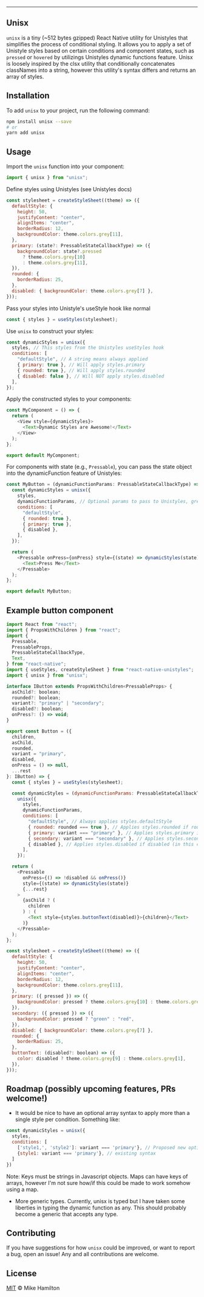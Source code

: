 ---

## Unisx

`unisx` is a tiny (~512 bytes gzipped) React Native utility for Unistyles that simplifies the process of conditional styling. It allows you to apply a set of Unistyle styles based on certain conditions and component states, such as `pressed` or `hovered` by utilizings Unistyles dynamic functions feature. Unisx is loosely inspired by the clsx utility that conditionally concatenates classNames into a string, however this utility's syntax differs and returns an array of styles.

## Installation

To add `unisx` to your project, run the following command:

```sh
npm install unisx --save
# or
yarn add unisx
```

## Usage

Import the `unisx` function into your component:

```javascript
import { unisx } from "unisx";
```

Define styles using Unistyles (see Unistyles docs)

```javascript
const stylesheet = createStyleSheet((theme) => ({
  defaultStyle: {
    height: 50,
    justifyContent: "center",
    alignItems: "center",
    borderRadius: 12,
    backgroundColor: theme.colors.grey[11],
  },
  primary: (state?: PressableStateCallbackType) => ({
    backgroundColor: state?.pressed
      ? theme.colors.grey[10]
      : theme.colors.grey[11],
  }),
  rounded: {
    borderRadius: 25,
  },
  disabled: { backgroundColor: theme.colors.grey[7] },
}));
```

Pass your styles into Unistyle's useStyle hook like normal

```javascript
const { styles } = useStyles(stylesheet);
```

Use `unisx` to construct your styles:

```javascript
const dynamicStyles = unisx({
  styles, // This styles from the Unistyles useStyles hook
  conditions: [
    "defaultStyle", // A string means always applied
    { primary: true }, // Will apply styles.primary
    { rounded: true }, // Will apply styles.rounded
    { disabled: false }, // Will NOT apply styles.disabled
  ],
});
```

Apply the constructed styles to your components:

```javascript
const MyComponent = () => {
  return (
    <View style={dynamicStyles}>
      <Text>Dynamic Styles are Awesome!</Text>
    </View>
  );
};

export default MyComponent;
```

For components with state (e.g., `Pressable`), you can pass the state object into the dynamicFunction feature of Unistyles:

```javascript
const MyButton = (dynamicFunctionParams: PressableStateCallbackType) => {
  const dynamicStyles = unisx({
    styles,
    dynamicFunctionParams, // Optional params to pass to Unistyles, great for passing in pressed / hovered states
    conditions: [
      "defaultStyle",
      { rounded: true },
      { primary: true },
      { disabled },
    ],
  });

  return (
    <Pressable onPress={onPress} style={(state) => dynamicStyles(state)}>
      <Text>Press Me</Text>
    </Pressable>
  );
};

export default MyButton;
```

## Example button component

```javascript
import React from "react";
import { PropsWithChildren } from "react";
import {
  Pressable,
  PressableProps,
  PressableStateCallbackType,
  Text,
} from "react-native";
import { useStyles, createStyleSheet } from "react-native-unistyles";
import { unisx } from "unisx";

interface IButton extends PropsWithChildren<PressableProps> {
  asChild?: boolean;
  rounded?: boolean;
  variant?: "primary" | "secondary";
  disabled?: boolean;
  onPress?: () => void;
}

export const Button = ({
  children,
  asChild,
  rounded,
  variant = "primary",
  disabled,
  onPress = () => null,
  ...rest
}: IButton) => {
  const { styles } = useStyles(stylesheet);

  const dynamicStyles = (dynamicFunctionParams: PressableStateCallbackType) =>
    unisx({
      styles,
      dynamicFunctionParams,
      conditions: [
        "defaultStyle", // Always applies styles.defaultStyle
        { rounded: rounded === true }, // Applies styles.rounded if rounded (in this case a prop) is true.
        { primary: variant === "primary" }, // Applies styles.primary if variant (in this case a prop) equals 'primary'
        { secondary: variant === "secondary" }, // Applies styles.secondary if variant (in this case a prop) equals 'secondary'
        { disabled }, // Applies styles.disabled if disabled (in this case a prop) equals true
      ],
    });

  return (
    <Pressable
      onPress={() => !disabled && onPress()}
      style={(state) => dynamicStyles(state)}
      {...rest}
    >
      {asChild ? (
        children
      ) : (
        <Text style={styles.buttonText(disabled)}>{children}</Text>
      )}
    </Pressable>
  );
};

const stylesheet = createStyleSheet((theme) => ({
  defaultStyle: {
    height: 50,
    justifyContent: "center",
    alignItems: "center",
    borderRadius: 12,
    backgroundColor: theme.colors.grey[11],
  },
  primary: ({ pressed }) => ({
    backgroundColor: pressed ? theme.colors.grey[10] : theme.colors.grey[11],
  }),
  secondary: ({ pressed }) => ({
    backgroundColor: pressed ? "green" : "red",
  }),
  disabled: { backgroundColor: theme.colors.grey[7] },
  rounded: {
    borderRadius: 25,
  },
  buttonText: (disabled?: boolean) => ({
    color: disabled ? theme.colors.grey[9] : theme.colors.grey[1],
  }),
}));
```

## Roadmap (possibly upcoming features, PRs welcome!)

- It would be nice to have an optional array syntax to apply more than a single style per condition. Something like:

```javascript
const dynamicStyles = unisx({
  styles,
  conditions: [
   	['style1,', 'style2']: variant === 'primary'}, // Proposed new optional syntax
   	{style1: variant === 'primary'}, // existing syntax
  ]
})
```

Note: Keys must be strings in Javascript objects. Maps can have keys of arrays, however I'm not sure how/if this could be made to work somehow using a map.

- More generic types. Currently, unisx is typed but I have taken some liberties in typing the dynamic function as any. This should probably become a generic that accepts any type.

## Contributing

If you have suggestions for how `unisx` could be improved, or want to report a bug, open an issue! Any and all contributions are welcome.

## License

[MIT](LICENSE) © Mike Hamilton
